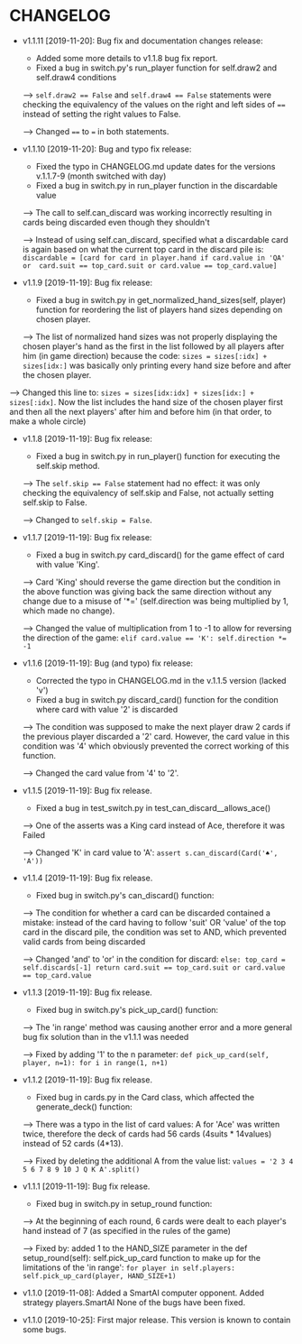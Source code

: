 # CHANGELOG

* v1.1.11 [2019-11-20]: Bug fix and documentation changes release:
  - Added some more details to v1.1.8 bug fix report.
  - Fixed a bug in switch.py's run_player function for self.draw2 and self.draw4 conditions
  
  --> `self.draw2 == False` and `self.draw4 == False` statements were checking the equivalency of the values on the 
  right and left sides of `==` instead of setting the right values to False.
  
  --> Changed `==` to `=` in both statements.

* v1.1.10 [2019-11-20]: Bug and typo fix release:
  - Fixed the typo in CHANGELOG.md update dates for the versions v.1.1.7-9 (month switched with day)
  - Fixed a bug in switch.py in run_player function in the discardable value
  
  --> The call to self.can_discard was working incorrectly resulting in cards being discarded even though they shouldn't
  
  --> Instead of using self.can_discard, specified what a discardable card is again based on what the current top card
  in the discard pile is: `discardable = [card for card in player.hand if card.value in 'QA' or 
  card.suit == top_card.suit or card.value == top_card.value]`

* v1.1.9 [2019-11-19]: Bug fix release:
  - Fixed a bug in switch.py in get_normalized_hand_sizes(self, player) function for reordering the list of players hand 
  sizes depending on chosen player.
  
  --> The list of normalized hand sizes was not properly displaying the chosen player's hand as the first in the list
  followed by all players after him (in game direction) because the code: `sizes = sizes[:idx] + sizes[idx:]` was basically
  only printing every hand size before and after the chosen player.
  
 --> Changed this line to: `sizes = sizes[idx:idx] + sizes[idx:] + sizes[:idx]`. Now the list includes the hand size of 
 the chosen player first and then all the next players' after him and before him (in that order, to make a whole circle)

* v1.1.8 [2019-11-19]: Bug fix release:
  - Fixed a bug in switch.py in run_player() function for executing the self.skip method.
  
  --> The `self.skip == False` statement had no effect: it was only checking the equivalency of self.skip and False, 
  not actually setting self.skip to False.
  
  --> Changed to `self.skip = False`.

* v1.1.7 [2019-11-19]: Bug fix release:
  - Fixed a bug in switch.py card_discard() for the game effect of card with value 'King'.
  
  --> Card 'King' should reverse the game direction but the condition in the above function was giving back the same 
  direction without any change due to a misuse of '*=' (self.direction was being multiplied by 1, which made no change).
  
  --> Changed the value of multiplication from 1 to -1 to allow for reversing the direction of the game:
   `elif card.value == 'K':
            self.direction *= -1`

* v1.1.6 [2019-11-19]: Bug (and typo) fix release:
  - Corrected the typo in CHANGELOG.md in the v.1.1.5 version (lacked 'v')
  - Fixed a bug in switch.py discard_card() function for the condition where card with value '2' is discarded
  
  --> The condition was supposed to make the next player draw 2 cards if the previous player discarded a '2' card. 
  However, the card value in this condition was '4' which obviously prevented the correct working of this function.
  
  --> Changed the card value from '4' to '2'.
 
* v1.1.5 [2019-11-19]: Bug fix release.
  - Fixed a bug in test_switch.py in test_can_discard__allows_ace()
  
  --> One of the asserts was a King card instead of Ace, therefore it was Failed
  
  --> Changed 'K' in card value to 'A': `assert s.can_discard(Card('♠', 'A'))`

* v1.1.4 [2019-11-19]: Bug fix release.
    - Fixed bug in switch.py's can_discard() function:
    
    --> The condition for whether a card can be discarded contained a mistake: instead of the card having to follow
    'suit' OR 'value' of the top card in the discard pile, the condition was set to AND, which prevented valid cards 
    from being discarded
    
    --> Changed 'and' to 'or' in the condition for discard: `else: top_card = self.discards[-1]
      return card.suit == top_card.suit or card.value == top_card.value`

* v1.1.3 [2019-11-19]: Bug fix release.
  - Fixed bug in switch.py's pick_up_card() function:
  
  --> The 'in range' method was causing another error and a more general bug fix solution than in the v1.1.1 was needed
  
  --> Fixed by adding '1' to the n parameter: `def pick_up_card(self, player, n=1):
        for i in range(1, n+1)`

* v1.1.2 [2019-11-19]: Bug fix release.
   - Fixed bug in cards.py in the Card class, which affected the generate_deck() function:
 
    --> There was a typo in the list of card values: A for 'Ace' was written twice, therefore the deck of cards had 56 cards
 (4suits * 14values) instead of 52 cards (4*13).
 
    --> Fixed by deleting the additional A from the value list: `values = '2 3 4 5 6 7 8 9 10 J Q K A'.split()`
    
* v1.1.1 [2019-11-19]: Bug fix release.
  - Fixed bug in switch.py in setup_round function:
  
  --> At the beginning of each round, 6 cards were dealt to each player's hand instead of 7 (as specified in the rules of the game)
  
  --> Fixed by: added 1 to the HAND_SIZE parameter in the def setup_round(self): self.pick_up_card function to make up for the 
  limitations of the 'in range': `for player in self.players: self.pick_up_card(player, HAND_SIZE+1)`
  
* v1.1.0 [2019-11-08]: Added a SmartAI computer opponent.
  Added strategy players.SmartAI
  None of the bugs have been fixed.

* v1.1.0 [2019-10-25]: First major release.
  This version is known to contain some bugs.